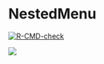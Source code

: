 # NestedMenu

<!-- badges: start -->
[![R-CMD-check](https://github.com/stla/NestedMenu/actions/workflows/R-CMD-check.yaml/badge.svg)](https://github.com/stla/NestedMenu/actions/workflows/R-CMD-check.yaml)
<!-- badges: end -->

![](https://raw.githubusercontent.com/stla/MeshesOperations/main/inst/screenshots/screenshot1.gif)
